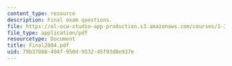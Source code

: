 ```yaml
---
content_type: resource
description: Final exam questions.
file: https://ol-ocw-studio-app-production.s3.amazonaws.com/courses/1-34-waste-containment-and-remediation-technology-spring-2004/79b37088494f950d953245f93d8e937e_Final2004.pdf
file_type: application/pdf
resourcetype: Document
title: Final2004.pdf
uid: 79b37088-494f-950d-9532-45f93d8e937e
---
```


